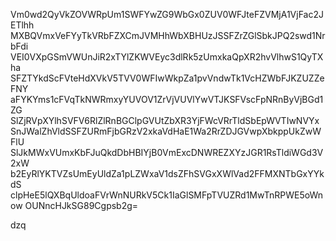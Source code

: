 Vm0wd2QyVkZOVWRpUm1SWFYwZG9WbGx0ZUV0WFJteFZVMjA1VjFac2JETlhh
MXBQVmxVeFYyTkVRbFZXCmJVMHhWbXBHUzJSSFZrZGlSbkJPQ2swd1NrbFdi
VEI0VXpGSmVWUnJiR2xTYlZKWVEyc3dlRk5zUmxkaQpXR2hvVlhwS1QyTXha
SFZTYkdScFVteHdXVkV5TVV0WFIwWkpZa1pvVndwTk1VcHZWbFJKZUZZeFNY
aFYKYms1cFVqTkNWRmxyYUVOV1ZrVjVUVlYwVTJKSFVscFpNRnByVjBGd1ZG
SlZjRVpXYlhSVFV6RlZlRnBGClpGVUtZbXR3YjFWcVRrTldSbEpWVTIwNVYx
SnJWalZhVldSSFZURmFjbGRzV2xkaVdHaE1Wa2RrZDJGVwpXbkppUkZwWFlU
SlJkMWxVUmxKbFJuQkdDbHBIYjB0VmExcDNWREZXYzJGR1RsTldiWGd3V2xW
b2EyRlYKTVZsUmEyUldZa1pLZWxaV1dsZFhSVGxXWlVad2FFMXNTbGxYYkdS
clpHeE5lQXBqUldoaFVrWnNURkV5Ck1IaGlSMFpTVUZRd1MwTnRPWE5oWnow
OUNncHJkSG89Cgpsb2g=

dzq